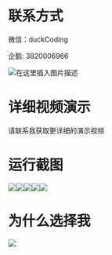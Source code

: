 # 联系方式

微信：duckCoding

企鹅: 3820006966

![在这里插入图片描述](http://upload.cxycsx.vip/91ab4bcb4f2c4c6db86365bb6d6e9c62.jpeg)

# 详细视频演示

请联系我获取更详细的演示视频

# 运行截图

![](http://www.bysj52.com/uploadfile/ueditor/image/202306/%E6%AF%95%E8%AE%BEspringboot194%E5%9F%BA%E4%BA%8Espringboot%E7%9A%84%E5%8C%BB%E8%8D%AF%E7%AE%A1%E7%90%86%E7%B3%BB%E7%BB%9F%E6%AF%95%E4%B8%9A%E8%AE%BE%E8%AE%A1/2.png)![](http://www.bysj52.com/uploadfile/ueditor/image/202306/%E6%AF%95%E8%AE%BEspringboot194%E5%9F%BA%E4%BA%8Espringboot%E7%9A%84%E5%8C%BB%E8%8D%AF%E7%AE%A1%E7%90%86%E7%B3%BB%E7%BB%9F%E6%AF%95%E4%B8%9A%E8%AE%BE%E8%AE%A1/4.png)![](http://www.bysj52.com/uploadfile/ueditor/image/202306/%E6%AF%95%E8%AE%BEspringboot194%E5%9F%BA%E4%BA%8Espringboot%E7%9A%84%E5%8C%BB%E8%8D%AF%E7%AE%A1%E7%90%86%E7%B3%BB%E7%BB%9F%E6%AF%95%E4%B8%9A%E8%AE%BE%E8%AE%A1/1.png)![](http://www.bysj52.com/uploadfile/ueditor/image/202306/%E6%AF%95%E8%AE%BEspringboot194%E5%9F%BA%E4%BA%8Espringboot%E7%9A%84%E5%8C%BB%E8%8D%AF%E7%AE%A1%E7%90%86%E7%B3%BB%E7%BB%9F%E6%AF%95%E4%B8%9A%E8%AE%BE%E8%AE%A1/5.png)![](http://www.bysj52.com/uploadfile/ueditor/image/202306/%E6%AF%95%E8%AE%BEspringboot194%E5%9F%BA%E4%BA%8Espringboot%E7%9A%84%E5%8C%BB%E8%8D%AF%E7%AE%A1%E7%90%86%E7%B3%BB%E7%BB%9F%E6%AF%95%E4%B8%9A%E8%AE%BE%E8%AE%A1/3.png)

# 为什么选择我

![](http://upload.cxycsx.vip/%E7%A8%8B%E5%BA%8F%E8%AE%BE%E8%AE%A1.png)

